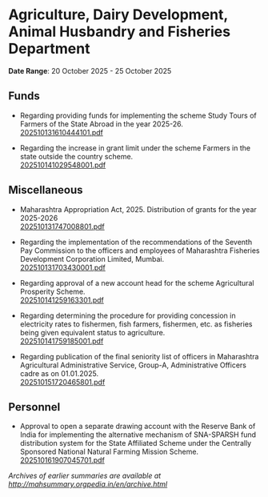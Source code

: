 # Agriculture, Dairy Development, Animal Husbandry and Fisheries Department

**Date Range**: 20 October 2025 - 25 October 2025


## Funds
- Regarding providing funds for implementing the scheme Study Tours of Farmers of the State Abroad in the year 2025-26.\
  [202510131610444101.pdf](https://gr.maharashtra.gov.in/Site/Upload/Government%20Resolutions/English/202510131610444101.pdf)

- Regarding the increase in grant limit under the scheme Farmers in the state outside the country scheme.\
  [202510141029548001.pdf](https://gr.maharashtra.gov.in/Site/Upload/Government%20Resolutions/English/202510141029548001.pdf)

## Miscellaneous
- Maharashtra Appropriation Act, 2025. Distribution of grants for the year 2025-2026\
  [202510131747008801.pdf](https://gr.maharashtra.gov.in/Site/Upload/Government%20Resolutions/English/202510131747008801.pdf)

- Regarding the implementation of the recommendations of the Seventh Pay Commission to the officers and employees of Maharashtra Fisheries Development Corporation Limited, Mumbai.\
  [202510131703430001.pdf](https://gr.maharashtra.gov.in/Site/Upload/Government%20Resolutions/English/202510131703430001.pdf)

- Regarding approval of a new account head for the scheme Agricultural Prosperity Scheme.\
  [202510141259163301.pdf](https://gr.maharashtra.gov.in/Site/Upload/Government%20Resolutions/English/202510141259163301.pdf)

- Regarding determining the procedure for providing concession in electricity rates to fishermen, fish farmers, fishermen, etc. as fisheries being given equivalent status to agriculture.\
  [202510141759185001.pdf](https://gr.maharashtra.gov.in/Site/Upload/Government%20Resolutions/English/202510141759185001.pdf)

- Regarding publication of the final seniority list of officers in Maharashtra Agricultural Administrative Service, Group-A, Administrative Officers cadre as on 01.01.2025.\
  [202510151720465801.pdf](https://gr.maharashtra.gov.in/Site/Upload/Government%20Resolutions/English/202510151720465801.pdf)

## Personnel
- Approval to open a separate drawing account with the Reserve Bank of India for implementing the alternative mechanism of SNA-SPARSH fund distribution system for the State Affiliated Scheme under the Centrally Sponsored National Natural Farming Mission Scheme.\
  [202510161907045701.pdf](https://gr.maharashtra.gov.in/Site/Upload/Government%20Resolutions/English/202510161907045701.pdf)


*Archives of earlier summaries are available at http://mahsummary.orgpedia.in/en/archive.html*